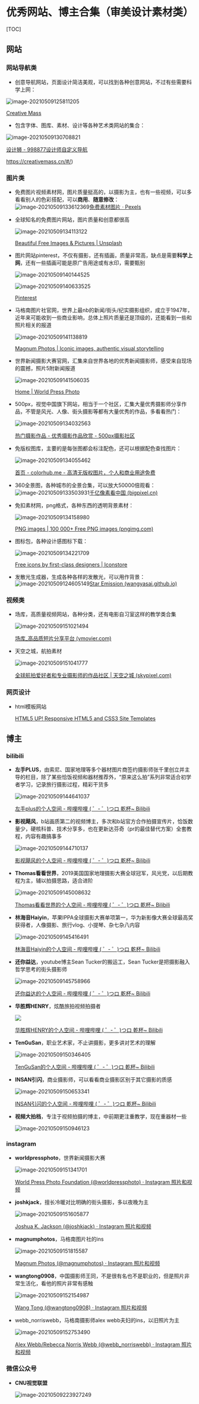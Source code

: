 # 优秀网站、博主合集（审美设计素材类）

[TOC]

## 网站

### 网站导航类

* 创意导航网站，页面设计简洁美观，可以找到各种创意网站，不过有些需要科学上网：

![image-20210509125811205](https://gitee.com/RomanticMysteryLH/pic/raw/master/img/image-20210509125811205.png)

[Creative Mass](https://creativemass.cn/#/)

* 包含字体、图库、素材、设计等各种艺术类网站的集合：

![image-20210509130708821](https://gitee.com/RomanticMysteryLH/pic/raw/master/img/image-20210509130708821.png)

[设计狮 - 998877设计师自定义导航](https://www.998877.com.cn/)

https://creativemass.cn/#/)

### 图片类
* 免费图片视频素材网，图片质量挺高的，以摄影为主，也有一些视频，可以多看看别人的色彩搭配，可以**商用**、**随意修改**：![image-20210509133612369](C:/Users/Lenovo/AppData/Roaming/Typora/typora-user-images/image-20210509133612369.png)[免费素材图片 · Pexels](https://www.pexels.com/zh-cn/)

* 全球知名的免费图片网站，图片质量和创意都很高

  ![image-20210509134113122](https://i.loli.net/2021/05/09/Pjp7KZ8v2oxcGXT.png)

  [Beautiful Free Images & Pictures | Unsplash](https://unsplash.com/)
  
* 图片网站pinterest，不仅有摄影，还有插画，质量非常高，缺点是需要**科学上网**，还有一些插画可能是原广告用途或有水印，需要甄别

  ![image-20210509140144525](https://i.loli.net/2021/05/09/fZuMBcrgzm4bd5E.png)

  ![image-20210509140633525](https://i.loli.net/2021/05/09/TrcCsg8eBxVjzni.png)

  [Pinterest](https://www.pinterest.com/)

* 马格南图片社官网，世界上最nb的新闻/街头/纪实摄影组织，成立于1947年，近年来可能收到一些商业影响，总体上照片质量还是顶级的，还能看到一些和照片相关的报道

  ![image-20210509141138819](https://i.loli.net/2021/05/09/MZXN8rfsi7GAvzk.png)

  [Magnum Photos | Iconic images, authentic visual storytelling](https://www.magnumphotos.com/)

* 世界新闻摄影大赛官网，汇集来自世界各地的优秀新闻摄影师，感受来自现场的震撼，照片5附新闻报道

  ![image-20210509141506035](https://i.loli.net/2021/05/09/VBosa12SfMQuyUh.png)

  [Home | World Press Photo](https://www.worldpressphoto.org/)

* 500px，视觉中国旗下网站，相当于一个社区，汇集大量优秀摄影师分享作品，不管是风光、人像、街头摄影等都有大量优秀的作品，多看看热门：

  ![image-20210509134032563](https://i.loli.net/2021/05/09/LgJsZpVbylFGiKz.png)

  [热门摄影作品 - 优秀摄影作品欣赏 - 500px摄影社区](https://500px.com.cn/community/discover)

* 免版权图库，主要的是每张图都会标注配色，还可以根据配色查找图片：

  ![image-20210509134055462](https://i.loli.net/2021/05/09/WGK3h1VRFNmqUsZ.png)

  [首页 - colorhub.me - 高清无版权图片，个人和商业用途免费](https://colorhub.me/)
* 360全景图，各种城市的全景合集，可以放大50000倍观看：![image-20210509133503931](https://i.loli.net/2021/05/09/cIhU5XltFpge7N1.png)[千亿像素看中国 (bigpixel.cn)](http://www.bigpixel.cn/index.html)


* 免扣素材网，png格式，各种东西的透明背景素材：

  ![image-20210509134158980](https://i.loli.net/2021/05/09/FL5EwSn4idxVCTk.png)

  [PNG images | 100 000+ Free PNG images (pngimg.com)](http://pngimg.com/)

* 图标包，各种设计感图标下载：

  ![image-20210509134221709](https://i.loli.net/2021/05/09/4VtdUTgKY6CwbN2.png)

  [Free icons by first-class designers | Iconstore](https://iconstore.co/)

* 发散光生成器，生成各种各样的发散光，可以用作背景：![image-20210509124605149](https://gitee.com/RomanticMysteryLH/pic/raw/master/img/image-20210509124605149.png)[Star Emission (wangyasai.github.io)](https://wangyasai.github.io/Stars-Emmision/)




### 视频类

* 场库，高质量视频网站，各种分类，还有电影自习室这样的教学类合集

  ![image-20210509151021494](https://i.loli.net/2021/05/09/T3tL5A8xGZevzwh.png)

  [场库_高品质短片分享平台 (vmovier.com)](https://www.vmovier.com/)

* 天空之城，航拍素材

  ![image-20210509151041777](https://i.loli.net/2021/05/09/TzQCX53UdEhfla8.png)

  [全球航拍爱好者和专业摄影师的作品社区 | 天空之城 (skypixel.com)](https://www.skypixel.com/)

### 网页设计

* html模板网站

  [HTML5 UP! Responsive HTML5 and CSS3 Site Templates](https://html5up.net/)

## 博主

### bilibili

* **左手PLUS**，由索尼、国家地理等多个器材图片商签约摄影师张千里创立并主导的栏目，除了某些恰饭视频和器材推荐外，“原来这么拍”系列非常适合初学者学习，记录旅行摄影过程，精彩干货多

  ![image-20210509144641037](https://i.loli.net/2021/05/09/bxqCiLnMAaEXSge.png)

  [左手plus的个人空间 - 哔哩哔哩 ( ゜- ゜)つロ 乾杯~ Bilibili](https://space.bilibili.com/20166755?from=search&seid=3336666509687072456)

* **影视飓风**，b站画质第二的视频博主，多次和b站官方合作拍摄宣传片，恰饭数量少，硬核科普、技术分享多，也在更新达芬奇（pr的最佳替代方案）全套教程，内容有趣搞事多

  ![image-20210509144710137](https://i.loli.net/2021/05/09/d91nNZW6qPUzcwY.png)

  [影视飓风的个人空间 - 哔哩哔哩 ( ゜- ゜)つロ 乾杯~ Bilibili](https://space.bilibili.com/946974?from=search&seid=4823123988229079786)

* **Thomas看看世界**，2019美国国家地理摄影大赛全球冠军，风光党，以后期教程为主，辅以拍摄思路，适合进阶

  ![image-20210509145008632](https://i.loli.net/2021/05/09/7P9zmQXS8ftelH4.png)

  [Thomas看看世界的个人空间 - 哔哩哔哩 ( ゜- ゜)つロ 乾杯~ Bilibili](https://space.bilibili.com/277329684/video)

* **林海音Haiyin**，苹果IPPA全球摄影大赛单项第一，华为新影像大赛全球最高奖获得者，人像摄影、旅行vlog、小提琴、杂七杂八内容

  ![image-20210509145416491](https://i.loli.net/2021/05/09/sx1hq5goBLDWGz8.png)

  [林海音Haiyin的个人空间 - 哔哩哔哩 ( ゜- ゜)つロ 乾杯~ Bilibili](https://space.bilibili.com/351739137/video)

* **还你益达**，youtube博主Sean Tucker的搬运工，Sean Tucker是把摄影融入哲学思考的街头摄影师

  ![image-20210509145758966](https://i.loli.net/2021/05/09/GNQuojgd49DE8xk.png)

  [还你益达的个人空间 - 哔哩哔哩 ( ゜- ゜)つロ 乾杯~ Bilibili](https://space.bilibili.com/39840466/video)

* **华胜辉HENRY**，炫酷旅拍视频拍摄者

  ![](https://i.loli.net/2021/05/09/Xo9sGIRScPQenzB.png)

  [华胜辉HENRY的个人空间 - 哔哩哔哩 ( ゜- ゜)つロ 乾杯~ Bilibili](https://space.bilibili.com/258705527/video)

* **TenGuSan**，职业艺术家，不止讲摄影，更多讲对艺术的理解

  ![image-20210509150346405](https://i.loli.net/2021/05/09/hGm98qWkXau3NCH.png)

  [TenGuSan的个人空间 - 哔哩哔哩 ( ゜- ゜)つロ 乾杯~ Bilibili](https://space.bilibili.com/19526512/video)

* **INSAN引闪**，商业摄影师，可以看看商业摄影区别于其它摄影的质感

  ![image-20210509150653341](https://i.loli.net/2021/05/09/n3aeJflSW4YyDEt.png)

  [INSAN引闪的个人空间 - 哔哩哔哩 ( ゜- ゜)つロ 乾杯~ Bilibili](https://space.bilibili.com/244415462/video)

* **视频大拍档**，专注于视频拍摄的博主，中前期更注重教学，现在重器材一些

  ![image-20210509150946123](https://i.loli.net/2021/05/09/B6Il2Fx19ofigKD.png)



### instagram

* **worldpressphoto**，世界新闻摄影大赛

  ![image-20210509151341701](https://i.loli.net/2021/05/09/oWYMNbfTG76UKL5.png)

  [World Press Photo Foundation (@worldpressphoto) · Instagram 照片和视频](https://www.instagram.com/worldpressphoto/?hl=zh-cn)
  
* **joshkjack**，擅长冷暖对比明确的街头摄影，多以夜晚为主

  ![image-20210509151605877](https://i.loli.net/2021/05/09/dylruoW3AeB7hSw.png)

  [Joshua K. Jackson (@joshkjack) · Instagram 照片和视频](https://www.instagram.com/joshkjack/?hl=zh-cn)

* **magnumphotos**，马格南图片社的ins

  ![image-20210509151815587](https://i.loli.net/2021/05/09/W2tJEq85hHroIpZ.png)

  [Magnum Photos (@magnumphotos) · Instagram 照片和视频](https://www.instagram.com/magnumphotos/?hl=zh-cn)

* **wangtong0908**，中国摄影师王同，不是很有名也不是职业的，但是照片非常生活化，看他的照片非常有感触

  ![image-20210509152154987](https://i.loli.net/2021/05/09/shEGMoCkfuDP75v.png)
  
  [Wang Tong (@wangtong0908) · Instagram 照片和视频](https://www.instagram.com/wangtong0908/?hl=zh-cn)
  
* webb_norriswebb，马格南摄影师alex webb夫妇的ins，以旧照片为主
  
  ![image-20210509152753490](https://i.loli.net/2021/05/09/XbV5wgL6oDYRBMn.png)
  
  [Alex Webb/Rebecca Norris Webb (@webb_norriswebb) · Instagram 照片和视频](https://www.instagram.com/webb_norriswebb/?hl=zh-cn)
### 微信公众号

* **CNU视觉联盟**

  ![image-20210509223927249](https://i.loli.net/2021/05/09/WAksw2cmoH1p3fF.png)

  
